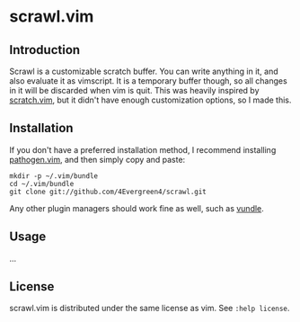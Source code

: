 scrawl.vim
==========

Introduction
------------

Scrawl is a customizable scratch buffer.  You can write anything in it, and
also evaluate it as vimscript.  It is a temporary buffer though, so all
changes in it will be discarded when vim is quit.  This was heavily inspired by
[scratch.vim](http://www.vim.org/scripts/script.php?script_id=664), but
it didn't have enough customization options, so I made this.

Installation
------------

If you don't have a preferred installation method, I recommend installing
[pathogen.vim](https://github.com/tpope/vim-pathogen), and then simply
copy and paste:

    mkdir -p ~/.vim/bundle
    cd ~/.vim/bundle
    git clone git://github.com/4Evergreen4/scrawl.git

Any other plugin managers should work fine as well, such as
[vundle](https://github.com/gmarik/Vundle.vim).

Usage
-----

...

License
-------

scrawl.vim is distributed under the same license as vim.  See `:help license`.

